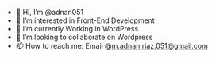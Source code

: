 - 👋 Hi, I’m @adnan051
- 👀 I’m interested in Front-End Development
- 🌱 I’m currently Working in WordPress
- 💞️ I’m looking to collaborate on Wordpress
- 📫 How to reach me: Email @m.adnan.riaz.051@gmail.com

<!---
adnan051/adnan051 is a ✨ special ✨ repository because its `README.md` (this file) appears on your GitHub profile.
You can click the Preview link to take a look at your changes.
--->
